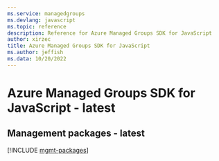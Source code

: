 ```yaml
---
ms.service: managedgroups
ms.devlang: javascript
ms.topic: reference
description: Reference for Azure Managed Groups SDK for JavaScript
author: xirzec
title: Azure Managed Groups SDK for JavaScript
ms.author: jeffish
ms.data: 10/20/2022
---
```

# Azure Managed Groups SDK for JavaScript - latest

## Management packages - latest
[!INCLUDE [mgmt-packages](managed-groups-mgmt-index.md)]